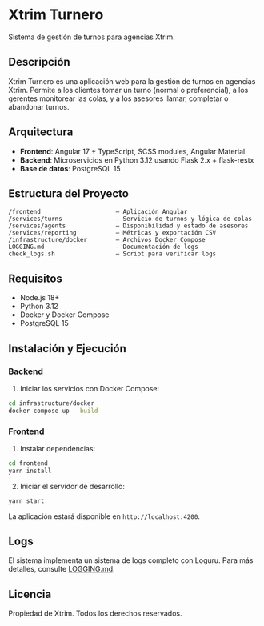# Xtrim Turnero

Sistema de gestión de turnos para agencias Xtrim.

## Descripción

Xtrim Turnero es una aplicación web para la gestión de turnos en agencias Xtrim. Permite a los clientes tomar un turno (normal o preferencial), a los gerentes monitorear las colas, y a los asesores llamar, completar o abandonar turnos.

## Arquitectura

- **Frontend**: Angular 17 + TypeScript, SCSS modules, Angular Material
- **Backend**: Microservicios en Python 3.12 usando Flask 2.x + flask-restx
- **Base de datos**: PostgreSQL 15

## Estructura del Proyecto

```
/frontend                     – Aplicación Angular
/services/turns               – Servicio de turnos y lógica de colas
/services/agents              – Disponibilidad y estado de asesores
/services/reporting           – Métricas y exportación CSV
/infrastructure/docker        – Archivos Docker Compose
LOGGING.md                    – Documentación de logs
check_logs.sh                 – Script para verificar logs
```

## Requisitos

- Node.js 18+
- Python 3.12
- Docker y Docker Compose
- PostgreSQL 15

## Instalación y Ejecución

### Backend

1. Iniciar los servicios con Docker Compose:

```bash
cd infrastructure/docker
docker compose up --build
```

### Frontend

1. Instalar dependencias:

```bash
cd frontend
yarn install
```

2. Iniciar el servidor de desarrollo:

```bash
yarn start
```

La aplicación estará disponible en `http://localhost:4200`.

## Logs

El sistema implementa un sistema de logs completo con Loguru. Para más detalles, consulte [LOGGING.md](LOGGING.md).

## Licencia

Propiedad de Xtrim. Todos los derechos reservados.